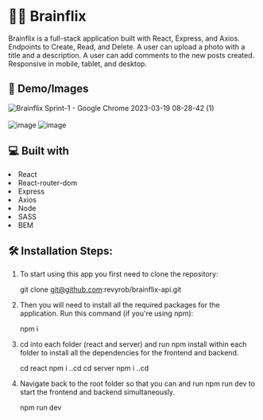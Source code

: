 # 👩‍💻 Brainflix  
Brainflix is a full-stack application built with React, Express, and Axios.  Endpoints to Create, Read, and Delete.  A user can upload a photo with a title and a description.  A user can add comments to the new posts created.  
Responsive in mobile, tablet, and desktop.

## 📸 Demo/Images

![Brainflix Sprint-1 - Google Chrome 2023-03-19 08-28-42 (1)](https://user-images.githubusercontent.com/66695865/226186731-089ba0f3-9b9f-4a52-a900-d4b2b8665dbf.gif)
<br>
<br>
![image](https://user-images.githubusercontent.com/66695865/188357756-58872a36-76a4-419f-991f-6b277638aac1.png)
![image](https://user-images.githubusercontent.com/66695865/188357798-6f6cf8f1-1202-4fcb-855b-eef67a1311db.png)

## 💻 Built with
<li>React</li>
<li>React-router-dom</li>
<li>Express</li>
<li>Axios</li>
<li>Node</li>
<li>SASS</li>
<li>BEM</li>

## 🛠️ Installation Steps:
1. To start using this app you first need to clone the repository:

    git clone git@github.com:revyrob/brainflix-api.git

2. Then you will need to install all the required packages for the application. Run this command (if you're using npm):

    npm i

3. cd into each folder (react and server) and run npm install within each folder to install all the dependencies for the frontend and backend.

    cd react
    npm i
    ..cd
    cd server
    npm i
    ..cd
    
4.  Navigate back to the root folder so that you can and run npm run dev to start the frontend and backend simultaneously.

    npm run dev
    





